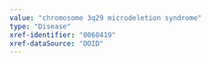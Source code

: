 ```yaml
---
value: "chromosome 3q29 microdeletion syndrome"
type: "Disease"
xref-identifier: "0060419"
xref-dataSource: "DOID"
---
```

